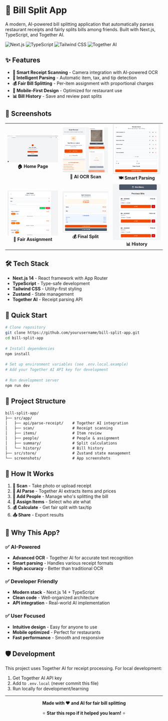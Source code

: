 # 🧾 Bill Split App

A modern, AI-powered bill splitting application that automatically parses restaurant receipts and fairly splits bills among friends. Built with Next.js, TypeScript, and Together AI.

![Next.js](https://img.shields.io/badge/Next.js-14+-black?style=flat-square&logo=next.js)
![TypeScript](https://img.shields.io/badge/TypeScript-blue?style=flat-square&logo=typescript)
![Tailwind CSS](https://img.shields.io/badge/Tailwind_CSS-38B2AC?style=flat-square&logo=tailwind-css)
![Together AI](https://img.shields.io/badge/Together_AI-FF6B35?style=flat-square)

## ✨ Features

- **📸 Smart Receipt Scanning** - Camera integration with AI-powered OCR
- **🤖 Intelligent Parsing** - Automatic item, tax, and tip detection
- **💰 Fair Bill Splitting** - Per-item assignment with proportional charges
- **📱 Mobile-First Design** - Optimized for restaurant use
- **📊 Bill History** - Save and review past splits

## 📱 Screenshots

<div align="center">

<table>
  <tr>
    <td align="center">
      <img src="screenshots/home.png" width="200" alt="Home Page"><br>
      <strong>🏠 Home Page</strong>
    </td>
    <td align="center">
      <img src="screenshots/scanusingoCR.png" width="200" alt="Receipt Scan"><br>
      <strong>📸 AI OCR Scan</strong>
    </td>
    <td align="center">
      <img src="screenshots/items.png" width="200" alt="Items Review"><br>
      <strong>🍽️ Smart Parsing</strong>
    </td>
  </tr>
  <tr>
    <td align="center">
      <img src="screenshots/people.png" width="200" alt="People Assignment"><br>
      <strong>👥 Fair Assignment</strong>
    </td>
    <td align="center">
      <img src="screenshots/split.png" width="200" alt="Split Summary"><br>
      <strong>💰 Final Split</strong>
    </td>
    <td align="center">
      <img src="screenshots/history.png" width="200" alt="Bill History"><br>
      <strong>📊 History</strong>
    </td>
  </tr>
</table>

</div>

## 🛠️ Tech Stack

- **Next.js 14** - React framework with App Router
- **TypeScript** - Type-safe development
- **Tailwind CSS** - Utility-first styling
- **Zustand** - State management
- **Together AI** - Receipt parsing API

## 🚀 Quick Start

```bash
# Clone repository
git clone https://github.com/yourusername/bill-split-app.git
cd bill-split-app

# Install dependencies
npm install

# Set up environment variables (see .env.local.example)
# Add your Together AI API key for development

# Run development server
npm run dev
```

## 📁 Project Structure

```
bill-split-app/
├── src/app/
│   ├── api/parse-receipt/    # Together AI integration
│   ├── scan/                 # Receipt scanning
│   ├── items/                # Item review
│   ├── people/               # People & assignment
│   ├── summary/              # Split calculations
│   └── history/              # Bill history
├── src/store/                # Zustand state management
└── screenshots/              # App screenshots
```

## 🔄 How It Works

1. **📸 Scan** - Take photo or upload receipt
2. **🤖 AI Parse** - Together AI extracts items and prices
3. **👥 Add People** - Manage who's splitting the bill
4. **🎯 Assign Items** - Select who ate what
5. **💰 Calculate** - Get fair split with tax/tip
6. **📤 Share** - Export results

## 🌟 Why This App?

### ✅ AI-Powered
- **Advanced OCR** - Together AI for accurate text recognition
- **Smart parsing** - Handles various receipt formats
- **High accuracy** - Better than traditional OCR

### ✅ Developer Friendly
- **Modern stack** - Next.js 14 + TypeScript
- **Clean code** - Well-organized architecture
- **API integration** - Real-world AI implementation

### ✅ User Focused
- **Intuitive design** - Easy for anyone to use
- **Mobile optimized** - Perfect for restaurants
- **Fast performance** - Smooth and responsive

## 🛡️ Development

This project uses Together AI for receipt processing. For local development:
1. Get Together AI API key
2. Add to `.env.local` (never commit this file)
3. Run locally for development/learning

---

<div align="center">

**Made with ❤️ and AI for fair bill splitting**

⭐ **Star this repo if it helped you learn!** ⭐

</div>